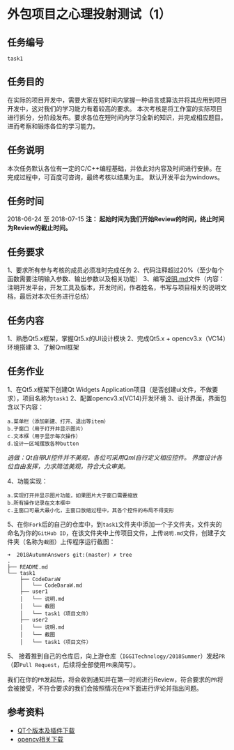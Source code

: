 # 外包项目之心理投射测试（1）
## 任务编号
`task1`
## 任务目的
在实际的项目开发中，需要大家在短时间内掌握一种语言或算法并将其应用到项目开发中，这对我们的学习能力有着较高的要求。
本次考核是将工作室的实际项目进行拆分，分阶段发布。要求各位在短时间内学习全新的知识，并完成相应题目。进而考察和锻炼各位的学习能力。
## 任务说明
本次任务默认各位有一定的C/C++编程基础，并依此对内容及时间进行安排。在完成过程中，可百度可咨询，最终考核以结果为主。
默认开发平台为windows。
## 任务时间
2018-06-24 至 2018-07-15
__注： 起始时间为我们开始Review的时间，终止时间为Review的截止时间。__
## 任务要求
1、要求所有参与考核的成员必须准时完成任务
2、代码注释超过20%（至少每个函数需要注明输入参数、输出参数以及相关功能）
3、编写[说明.md](https://github.com/IGGITechnology/2018Summer/blob/master/task1/%E8%AF%B4%E6%98%8E.md)文件（内容：注明开发平台，开发工具及版本，开发时间，作者姓名，书写与项目相关的说明文档，最后对本次任务进行总结）
## 任务内容
1、熟悉Qt5.x框架，掌握Qt5.x的UI设计模块
2、完成Qt5.x + opencv3.x（VC14）环境搭建
3、了解Qml框架
## 任务作业
1、在Qt5.x框架下创建Qt Widgets Application项目（是否创建ui文件，不做要求），项目名称为`task1`
2、配置opencv3.x(VC14)开发环境
3、设计界面，界面包含以下内容：
```
a.菜单栏（添加新建、打开、退出等item）
b.子窗口（用于打开并显示图片）
c.文本框（用于显示每次操作）
d.设计一区域摆放各种button
```
*选做：Qt自带UI控件并不美观，各位可采用Qml自行定义相应控件。*
*界面设计各位自由发挥，力求简洁美观，符合大众审美。*

4、功能实现：
```
a.实现打开并显示图片功能，如果图片大于窗口需要缩放
b.所有操作记录在文本框中
c.主窗口可最大最小化，主窗口放缩过程中，其各个控件的布局不得变形
```
5、在你`Fork`后的自己的仓库中，到`task1`文件夹中添加一个子文件夹，文件夹的命名为你的`GitHub ID`，在该文件夹中上传项目文件，上传`说明.md`文件，创建子文件夹（名称为`截图`）上传程序运行截图：

```
➜  2018AutumnAnswers git:(master) ✗ tree
.
├── README.md
└── task1
    ├── CodeDaraW
    │   └── CodeDaraW.md
    ├── user1
    │   └── 说明.md
    │   └── 截图
    │   └── task1（项目文件）
    ├── user2
    │   └── 说明.md
    │   └── 截图
    │   └── task1（项目文件）

```
5、  接着推到自己的仓库后，向上游仓库（`IGGITechnology/2018Summer`）发起`PR`（即`Pull Request`，后续将全部使用`PR`来简写）。

我们在你的`PR`发起后，将会收到通知并在第一时间进行Review，符合要求的`PR`将会被接受，不符合要求的我们会按照情况在`PR`下面进行评论并指出问题。

## 参考资料
- [QT个版本及插件下载](https://blog.csdn.net/baidu_34678439/article/details/54586058)
- [opencv相关下载](https://opencv.org/)
